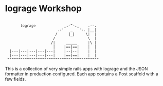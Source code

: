 # lograge Workshop 


```
                              
       lograge             _.-^-._    .--.
                        .-'   _   '-. |__|
                       /     |_|     \|  |
                      /               \  |
                     /|     _____     |\ |
                      |    |==|==|    |  |
  |---|---|---|---|---|    |--|--|    |  |
  |---|---|---|---|---|    |==|==|    |  |
 ^^^^^^^^^^^^^^^^^^^^^^^^^^^^^^^^^^^^^^^^^^
```

This is a collection of very simple rails apps with lograge and the JSON formatter in production configured.
Each app contains a Post scaffold with a few fields.
